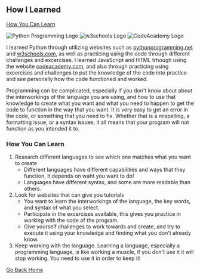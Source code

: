 ## How I Learned

[How You Can Learn](https://github.com/LaykinK/LaykinK.github.io/blob/main/How%20I%20Learned.md#how-you-can-learn)

![Python Programming Logo](/Documents/python-programming-launguage.png) ![w3schools Logo](/Documents/w3schools.jpeg) ![CodeAcademy Logo](/Documents/codeacademy.png)

I learned Python through utilizing websites such as [pythonprogramming.net](https://pythonprogramming.net/introduction-to-python-programming/) and [w3schools.com](https://www.w3schools.com/python/default.asp), as well as practicing using the code through different challenges and excercises.  I learned JavaScript and HTML trhough using the website [codeacademy.com](https://www.codecademy.com/learn/learn-html), and also through practicing using excercises and challenges to put the knowledge of the code into practice and see personally how the code functioned and worked.

Programming can be complicated, especially if you don't know about about the interworkings of the language you are using, and how to use that knowledge to create what you want and what you need to happen to get the code to function in the way that you want. It is very easy to get an error in the code, or something that you need to fix. Whether that is a mispelling, a formatting issue, or a syntax issues, it all means that your program will not function as you intended it to. 

### How You Can Learn

1. Research different languages to see which one matches what you want to create
   - Different languages have different capabilities and ways that they function, it depends on waht you want to do!
   - Languages have different syntax, and some are more readable than others.
2. Look for websites that can give you tutorials
   - You want to learn the interworkings of the language, the key words, and syntax of what you select.
   - Participate in the excercises available, this gives you practice in working with the code of the program.
   - Give yourself challenges to work towards and create, and try to execute it using your knowledge and finding what you don't already know.
3. Keep working with the language. Learning a language, especially a programming language, is like working a muscle, if you don't use it it will stop working. You need to use it in order to keep it!


[Go Back Home](https://github.com/LaykinK/LaykinK.github.io#welcome-to-laykins-homepage)
